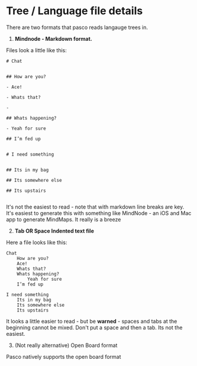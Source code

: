 # Tree / Language file details

There are two formats that pasco reads langauge trees in.

1. **Mindnode - Markdown format.** 

Files look a little like this:

```
# Chat


## How are you?

- Ace!

- Whats that?

- 

## Whats happening?

- Yeah for sure

## I’m fed up


# I need something


## Its in my bag

## Its somewhere else

## Its upstairs


```

It's not the easiest to read - note that with markdown line breaks are key. It's easiest to generate this with something like MindNode - an iOS and Mac app to generate MindMaps. It really is a breeze 

2. **Tab OR Space Indented text file** 

Here a file looks like this:

```
Chat
	How are you?
	Ace!
	Whats that?
	Whats happening?
		Yeah for sure
	I’m fed up

I need something
	Its in my bag
	Its somewhere else
	Its upstairs

```

It looks a little easier to read - but be **warned** - spaces and tabs at the beginning cannot be mixed. Don't put a space and then a tab. Its not the easiest. 

3. (Not really alternative) Open Board format

Pasco natively supports the open board format
